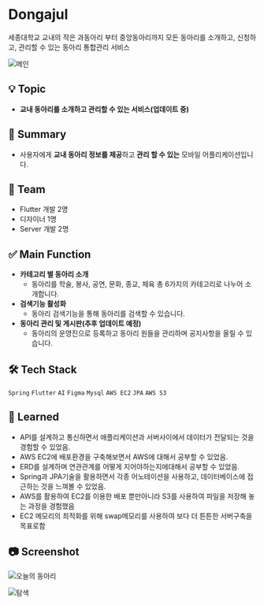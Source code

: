 # Dongajul
세종대학교 교내의 작은 과동아리 부터 중앙동아리까지 모든 동아리를 소개하고, 신청하고, 관리할 수 있는 동아리 통합관리 서비스

![메인](https://github.com/hoyeonyy/FitQuest/assets/114469256/40aaf8f2-46e6-4588-9aea-c3d1ffdd2090)

## 💡 Topic

- **교내 동아리를 소개하고 관리할 수 있는 서비스(업데이트 중)**

## 📝 Summary

- 사용자에게 **교내 동아리 정보를 제공**하고 **관리 할 수 있는** 모바일 어플리케이션입니다. 

## 👥 Team

- Flutter 개발 2명
- 디자이너 1명
- Server 개발 2명

## ✅ Main Function

- **카테고리 별 동아리 소개**
    - 동아리를 학술, 봉사, 공연, 문화, 종교, 체육 총 6가지의 카테고리로 나누어 소개합니다.
- **검색기능 활성화**
    - 동아리 검색기능을 통해 동아리를 검색할 수 있습니다.
- **동아리 관리 및 게시판(추후 업데이트 예정)**
    - 동아리의 운영진으로 등록하고 동아리 원들을 관리하며 공지사항을 올릴 수 있습니다.

## 🛠️ Tech Stack

 `Spring`  `Flutter` `AI` `Figma`  `Mysql` `AWS EC2` `JPA` `AWS S3`

## 🤔 Learned

- API를 설계하고 통신하면서 애플리케이션과 서버사이에서 데이터가 전달되는 것을 경험할 수 있었음.
- AWS EC2에 배포환경을 구축해보면서 AWS에 대해서 공부할 수 있었음.
- ERD를 설계하며 연관관계를 어떻게 지어야하는지에대해서 공부할 수 있었음.
- Spring과 JPA기술을 활용하면서 각종 어노테이션을 사용하고, 데이터베이스에 접근하는 것을 느껴볼 수 있었음.
- AWS를 활용하여 EC2를 이용한 배포 뿐만아니라 S3를 사용하여 파일을 저장해 놓는 과정을 경험했음
- EC2 메모리의 최적화를 위해 swap메모리를 사용하여 보다 더 튼튼한 서버구축을 목표로함

## 📷 Screenshot

![오늘의 동아리](https://github.com/hoyeonyy/FitQuest/assets/114469256/23342b97-d555-4718-9119-f02b1907a1cb)

![탐색](https://github.com/hoyeonyy/FitQuest/assets/114469256/54c77c3b-3e87-4717-8602-cf38b797072e)
